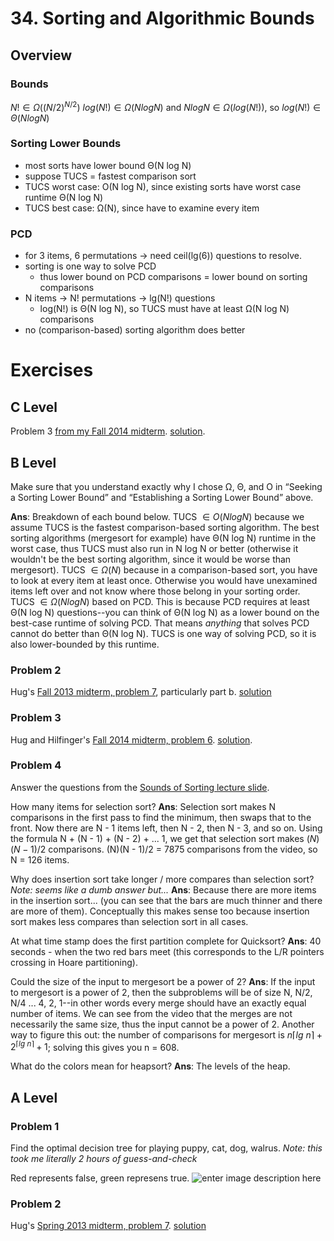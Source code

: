 # 34. Sorting and Algorithmic Bounds
## Overview
### Bounds
$N! \in \Omega((N/2)^{N/2})$
$log(N!) \in \Omega(N log N)$ and $N log N \in \Omega(log(N!))$, so $log(N!) \in \Theta(N log N)$
### Sorting Lower Bounds
- most sorts have lower bound Θ(N log N)
- suppose TUCS = fastest comparison sort
- TUCS worst case: O(N log N), since existing sorts have worst case runtime Θ(N log N)
- TUCS best case: Ω(N), since have to examine every item
### PCD
- for 3 items, 6 permutations -> need ceil(lg(6)) questions to resolve.
- sorting is one way to solve PCD
	- thus lower bound on PCD comparisons = lower bound on sorting comparisons
- N items -> N! permutations -> lg(N!) questions
	- log(N!) is Θ(N log N), so TUCS must have at least Ω(N log N) comparisons
- no (comparison-based) sorting algorithm does better
# Exercises
## C Level
Problem 3  [from my Fall 2014 midterm](http://datastructur.es/sp16/materials/exam/CS61B_Fall2014_MT2.pdf).
[solution](https://inst.eecs.berkeley.edu/~cs61b/fa14/test-solutions/test2-soln.pdf).
## B Level
Make sure that you understand exactly why I chose Ω, Θ, and O in “Seeking a Sorting Lower Bound” and “Establishing a Sorting Lower Bound” above.

**Ans**: Breakdown of each bound below.
TUCS $\in O(N log N)$ because we assume TUCS is the fastest comparison-based sorting algorithm. The best sorting algorithms (mergesort for example) have Θ(N log N) runtime in the worst case, thus TUCS must also run in N log N or better (otherwise it wouldn't be the best sorting algorithm, since it would be worse than mergesort).
TUCS $\in \Omega(N)$ because in a comparison-based sort, you have to look at every item at least once. Otherwise you would have unexamined items left over and not know where those belong in your sorting order.
TUCS $\in \Omega(N log N)$ based on PCD. This is because PCD requires at least Θ(N log N) questions--you can think of Θ(N log N) as a lower bound on the best-case runtime of solving PCD. That means *anything* that solves PCD cannot do better than Θ(N log N). TUCS is one way of solving PCD, so it is also lower-bounded by this runtime.
### Problem 2
Hug's [Fall 2013 midterm, problem 7](http://www.cs.princeton.edu/courses/archive/fall13/cos226/exams/mid-f13.pdf), particularly part b.
[solution](https://www.cs.princeton.edu/courses/archive/fall13/cos226/exams/mid-f13-sol.pdf)
### Problem 3
Hug and Hilfinger's [Fall 2014 midterm, problem 6](http://datastructur.es/sp16/materials/exam/CS61B_Fall2014_MT2.pdf).
[solution](https://inst.eecs.berkeley.edu/~cs61b/fa14/test-solutions/test2-soln.pdf).
### Problem 4
Answer the questions from the  [Sounds of Sorting lecture slide](https://docs.google.com/presentation/d/1XdAjNsqYRDLqOpgUeGmPSTT0EmvnXppBSmgTNPME1Qc/pub?start=false&loop=false&delayms=3000&slide=id.g4671a419d_07).

How many items for selection sort?
**Ans**: Selection sort makes N comparisons in the first pass to find the minimum, then swaps that to the front. Now there are N - 1 items left, then N - 2, then N - 3, and so on. Using the formula N + (N - 1) + (N - 2) + ... 1, we get that selection sort makes $(N)(N - 1)/2$ comparisons.
(N)(N - 1)/2 = 7875 comparisons from the video, so N = 126 items.

Why does insertion sort take longer / more compares than selection sort?
*Note: seems like a dumb answer but...*
**Ans**: Because there are more items in the insertion sort... (you can see that the bars are much thinner and there are more of them). Conceptually this makes sense too because insertion sort makes less compares than selection sort in all cases.

At what time stamp does the first partition complete for Quicksort?
**Ans**: 40 seconds - when the two red bars meet (this corresponds to the L/R pointers crossing in Hoare partitioning).

Could the size of the input to mergesort be a power of 2?
**Ans**: If the input to mergesort is a power of 2, then the subproblems will be of size N, N/2, N/4 ... 4, 2, 1--in other words every merge should have an exactly equal number of items. We can see from the video that the merges are not necessarily the same size, thus the input cannot be a power of 2.
Another way to figure this out: the number of comparisons for mergesort is $n \lceil lg~n \rceil + 2^{\lceil lg~n\rceil} + 1$; solving this gives you n = 608.

What do the colors mean for heapsort?
**Ans**: The levels of the heap.
## A Level
### Problem 1
Find the optimal decision tree for playing puppy, cat, dog, walrus.
*Note: this took me literally 2 hours of guess-and-check*

Red represents false, green represens true.
![enter image description here](https://i.ibb.co/C6Gfpt6/34-a-1.png)
### Problem 2
Hug's [Spring 2013 midterm, problem 7](http://www.cs.princeton.edu/courses/archive/spr13/cos226/exams/mid-s13.pdf).
[solution](https://www.cs.princeton.edu/courses/archive/spr13/cos226/exams/mid-s13-sol.pdf)

